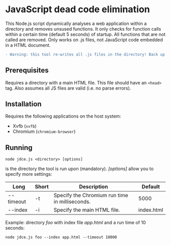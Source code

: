 # JavaScript dead code elimination
This Node.js script dynamically analyses a web application within a directory and removes unsused functions. It only checks for function calls within a certain time (default 5 seconds) of startup. All functions that are not called are removed. Only works on .js files, not JavaScript code embedded in a HTML document.

```diff
- Warning: this tool re-writes all .js files in the directory! Back up your code before running.
```



## Prerequisites
Requires a directory with a main HTML file. This file should have an `<head>` tag.
Also assumes all JS files are valid (i.e. no parse errors).



## Installation
Requires the following applications on the host system:
+ Xvfb (`xvfb`)
+ Chromium (`chromium-browser`)



## Running
```
node jdce.js <directory> [options]
```
*<directory>* is the directory the tool is run upon (mandatory). *[options]* allow you to specify more settings:

| Long      | Short | Description                                    | Default    |
|-----------|-------|------------------------------------------------|------------|
| --timeout | -t    | Specify the Chromium run time in milliseconds. | 5000       |
| --index   | -i    | Specify the main HTML file.                    | index.html |


Example: directory _foo_ with index file _app.html_ and a run time of 10 seconds:
```
node jdce.js foo --index app.html --timeout 10000
```
